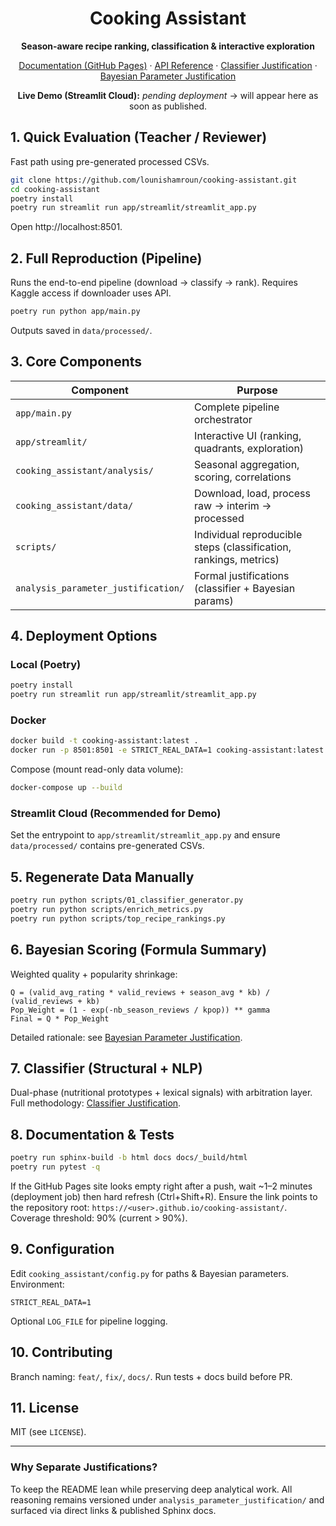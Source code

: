 <div align="center">

# Cooking Assistant
**Season-aware recipe ranking, classification & interactive exploration**

[Documentation (GitHub Pages)](https://lounishamroun.github.io/cooking-assistant/) · [API Reference](https://lounishamroun.github.io/cooking-assistant/reference.html) · [Classifier Justification](analysis_parameter_justification/README_food_type_classifier_justification.md) · [Bayesian Parameter Justification](analysis_parameter_justification/bayesian_parameters_docs_justification.md)

**Live Demo (Streamlit Cloud):** _pending deployment_ → will appear here as soon as published.

</div>

## 1. Quick Evaluation (Teacher / Reviewer)
Fast path using pre-generated processed CSVs.

```bash
git clone https://github.com/lounishamroun/cooking-assistant.git
cd cooking-assistant
poetry install
poetry run streamlit run app/streamlit/streamlit_app.py
```
Open http://localhost:8501.

## 2. Full Reproduction (Pipeline)
Runs the end-to-end pipeline (download → classify → rank). Requires Kaggle access if downloader uses API.
```bash
poetry run python app/main.py
```
Outputs saved in `data/processed/`.

## 3. Core Components
| Component | Purpose |
|-----------|---------|
| `app/main.py` | Complete pipeline orchestrator |
| `app/streamlit/` | Interactive UI (ranking, quadrants, exploration) |
| `cooking_assistant/analysis/` | Seasonal aggregation, scoring, correlations |
| `cooking_assistant/data/` | Download, load, process raw → interim → processed |
| `scripts/` | Individual reproducible steps (classification, rankings, metrics) |
| `analysis_parameter_justification/` | Formal justifications (classifier + Bayesian params) |

## 4. Deployment Options
### Local (Poetry)
```bash
poetry install
poetry run streamlit run app/streamlit/streamlit_app.py
```

### Docker
```bash
docker build -t cooking-assistant:latest .
docker run -p 8501:8501 -e STRICT_REAL_DATA=1 cooking-assistant:latest
```
Compose (mount read-only data volume):
```bash
docker-compose up --build
```

### Streamlit Cloud (Recommended for Demo)
Set the entrypoint to `app/streamlit/streamlit_app.py` and ensure `data/processed/` contains pre-generated CSVs.

## 5. Regenerate Data Manually
```bash
poetry run python scripts/01_classifier_generator.py
poetry run python scripts/enrich_metrics.py
poetry run python scripts/top_recipe_rankings.py
```

## 6. Bayesian Scoring (Formula Summary)
Weighted quality + popularity shrinkage:
```
Q = (valid_avg_rating * valid_reviews + season_avg * kb) / (valid_reviews + kb)
Pop_Weight = (1 - exp(-nb_season_reviews / kpop)) ** gamma
Final = Q * Pop_Weight
```
Detailed rationale: see [Bayesian Parameter Justification](analysis_parameter_justification/bayesian_parameters_docs_justification.md).

## 7. Classifier (Structural + NLP)
Dual-phase (nutritional prototypes + lexical signals) with arbitration layer. Full methodology: [Classifier Justification](analysis_parameter_justification/README_food_type_classifier_justification.md).

## 8. Documentation & Tests
```bash
poetry run sphinx-build -b html docs docs/_build/html
poetry run pytest -q
```
If the GitHub Pages site looks empty right after a push, wait ~1–2 minutes (deployment job) then hard refresh (Ctrl+Shift+R). Ensure the link points to the repository root: `https://<user>.github.io/cooking-assistant/`.
Coverage threshold: 90% (current > 90%).

## 9. Configuration
Edit `cooking_assistant/config.py` for paths & Bayesian parameters. Environment:
```
STRICT_REAL_DATA=1
```
Optional `LOG_FILE` for pipeline logging.

## 10. Contributing
Branch naming: `feat/`, `fix/`, `docs/`. Run tests + docs build before PR.

## 11. License
MIT (see `LICENSE`).

---
### Why Separate Justifications?
To keep the README lean while preserving deep analytical work. All reasoning remains versioned under `analysis_parameter_justification/` and surfaced via direct links & published Sphinx docs.


